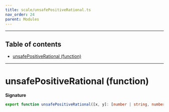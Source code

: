 ```yaml
---
title: scale/unsafePositiveRational.ts
nav_order: 24
parent: Modules
---
```


---

<h2 class="text-delta">Table of contents</h2>

- [unsafePositiveRational (function)](#unsafepositiverational-function)

---

# unsafePositiveRational (function)

**Signature**

```ts
export function unsafePositiveRational([x, y]: [number | string, number | string]): PR.PositiveRational { ... }
```
